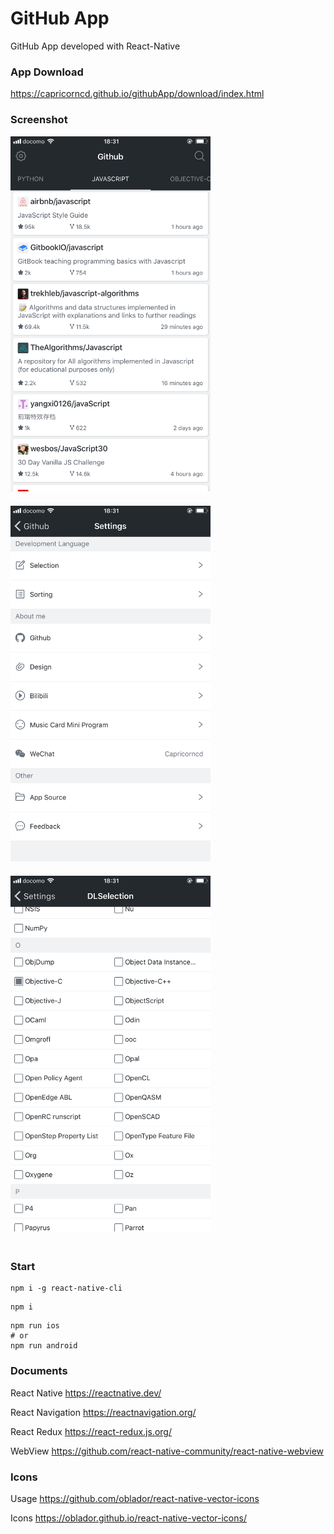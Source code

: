# GitHub App

GitHub App developed with React-Native

### App Download

https://capricorncd.github.io/githubApp/download/index.html

### Screenshot

<p>
<img src="./download/screenshot001.png" width="320" style="margin: 0 20px 20px 0"/>
<img src="./download/screenshot002.png" width="320" style="margin: 0 20px 20px 0"/>
<img src="./download/screenshot003.png" width="320" style="margin: 0 20px 20px 0"/>
</p>

### Start

```
npm i -g react-native-cli
```

```
npm i
```

```
npm run ios
# or
npm run android
```

### Documents

React Native https://reactnative.dev/

React Navigation https://reactnavigation.org/

React Redux https://react-redux.js.org/

WebView https://github.com/react-native-community/react-native-webview

### Icons

Usage https://github.com/oblador/react-native-vector-icons

Icons https://oblador.github.io/react-native-vector-icons/

